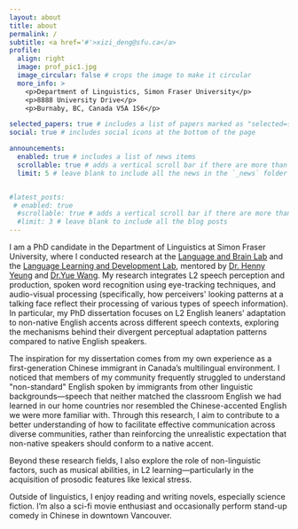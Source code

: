 ```yaml
---
layout: about
title: about
permalink: /
subtitle: <a href='#'>xizi_deng@sfu.ca</a> 
profile:
  align: right
  image: prof_pic1.jpg
  image_circular: false # crops the image to make it circular
  more_info: >
    <p>Department of Linguistics, Simon Fraser University</p>
    <p>8888 University Drive</p>
    <p>Burnaby, BC, Canada V5A 1S6</p>

selected_papers: true # includes a list of papers marked as "selected={true}"
social: true # includes social icons at the bottom of the page

announcements:
  enabled: true # includes a list of news items
  scrollable: true # adds a vertical scroll bar if there are more than 3 news items
  limit: 5 # leave blank to include all the news in the `_news` folder


#latest_posts:
 # enabled: true
  #scrollable: true # adds a vertical scroll bar if there are more than 3 new posts items
  #limit: 3 # leave blank to include all the blog posts
---
```


I am a PhD candidate in the Department of Linguistics at Simon Fraser University, where I conducted research at the [Language and Brain Lab](https://www.sfu.ca/lablab.html) and the [Language Learning and Development Lab](https://www.sfu.ca/langdev.html), mentored by [Dr. Henny Yeung](https://www.sfu.ca/linguistics/about/people/faculty/yeung.html) and [Dr.Yue Wang](https://www.sfu.ca/people/yuew.html). My research integrates L2 speech perception and production, spoken word recognition using eye-tracking techniques, and audio-visual processing (specifically, how perceivers' looking patterns at a talking face reflect their processing of various types of speech information). In particular, my PhD dissertation focuses on L2 English leaners' adaptation to non-native English accents across different speech contexts, exploring the mechanisms behind their divergent perceptual adaptation patterns compared to native English speakers. 

The inspiration for my dissertation comes from my own experience as a first-generation Chinese immigrant in Canada’s multilingual environment. I noticed that members of my community frequently struggled to understand "non-standard" English spoken by immigrants from other linguistic backgrounds—speech that neither matched the classroom English we had learned in our home countries nor resembled the Chinese-accented English we were more familiar with. Through this research, I aim to contribute to a better understanding of how to facilitate effective communication across diverse communities, rather than reinforcing the unrealistic expectation that non-native speakers should conform to a native accent.

Beyond these research fields, I also explore the role of non-linguistic factors, such as musical abilities, in L2 learning—particularly in the acquisition of prosodic features like lexical stress.

Outside of linguistics, I enjoy reading and writing novels, especially science fiction. I’m also a sci-fi movie enthusiast and occasionally perform stand-up comedy in Chinese in downtown Vancouver.

